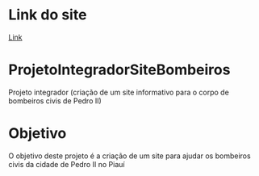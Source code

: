 # Link do site

[Link](https://bombeiros-civis-p2.netlify.app/)

# ProjetoIntegradorSiteBombeiros

Projeto integrador (criação de um site informativo para o corpo de bombeiros civis de Pedro II)

# Objetivo

O objetivo deste projeto é a criação de um site para ajudar os bombeiros civis da cidade de Pedro II no Piauí
